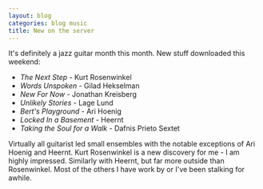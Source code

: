 ```yaml
---
layout: blog
categories: blog music
title: New on the server
---
```

It's definitely a jazz guitar month this month.  New stuff downloaded
this weekend: 

* *The Next Step* - Kurt Rosenwinkel
* *Words Unspoken* - Gilad Hekselman
* *New For Now* - Jonathan Kreisberg
* *Unlikely Stories* - Lage Lund
* *Bert's Playground* - Ari Hoenig
* *Locked In a Basement* - Heernt
* *Taking the Soul for a Walk* - Dafnis Prieto Sextet

Virtually all guitarist led small ensembles with the notable
exceptions of Ari Hoenig and Heernt.  Kurt Rosenwinkel is a new
discovery for me - I am highly impressed.  Similarly with Heernt, but
far more outside than Rosenwinkel.  Most of the others I have work by
or I've been stalking for awhile. 
